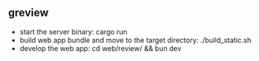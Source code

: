 ## greview

* start the server binary: cargo run
* build web app bundle and move to the target directory: ./build_static.sh
* develop the web app: cd web/review/ && bun dev
